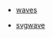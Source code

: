 <!--
 * @Date: 2022-08-31
 * @Author: 马晓川 724503670@qq.com
 * @LastEditors: 马晓川 724503670@qq.com
 * @LastEditTime: 2022-08-31
 * @Description: 
-->
* [waves](https://getwaves.io/)

* [svgwave](https://www.lingdaima.com/svgwave/)